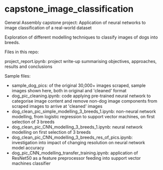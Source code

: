 # capstone_image_classification

General Assembly capstone project: Application of neural networks to image classification of a real-world dataset

Exploration of different modelling techniques to classify images of dogs into breeds.

Files in this repo:

project_report.ipynb: project write-up summarising objectives, approaches, results and conclusions

Sample files:
- sample_dog_pics: of the original 30,000+ images scraped, sample images shown here, both in original and 'cleaned' format
- dog_pic_cleaning.ipynb: code applying pre-trained neural network to categorise image content and remove non-dog image components from scraped images to arrive at 'cleaned' images
- dog_clean_pic_simple_modelling_3_breeds_1.ipynb: non-neural network modelling, from logistic regression to support vector machines, on first selection of 3 breeds
- dog_clean_pic_CNN_modelling_3_breeds_1.ipynb: neural network modelling on first selection of 3 breeds
- dog_clean_pic_CNN_modelling_3_breeds_res_of_pics.ipynb: investigation into impact of changing resolution on neural network model accuracy
- dog_pic_CNN_modelling_transfer_training.ipynb: application of ResNet50 as a feature preprocessor feeding into support vector machines classifier
